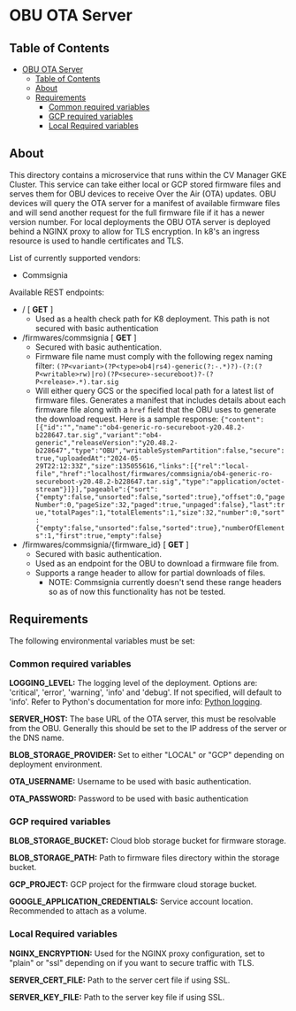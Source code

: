 # OBU OTA Server

## Table of Contents

- [OBU OTA Server](#obu-ota-server)
  - [Table of Contents](#table-of-contents)
  - [About ](#about-)
  - [Requirements ](#requirements-)
    - [Common required variables ](#common-required-variables-)
    - [GCP required variables ](#gcp-required-variables-)
    - [Local Required variables ](#local-required-variables-)

## About <a name = "about"></a>

This directory contains a microservice that runs within the CV Manager GKE Cluster. This service can take either local or GCP stored firmware files and serves them for OBU devices to receive Over the Air (OTA) updates. OBU devices will query the OTA server for a manifest of available firmware files and will send another request for the full firmware file if it has a newer version number. For local deployments the OBU OTA server is deployed behind a NGINX proxy to allow for TLS encryption. In k8's an ingress resource is used to handle certificates and TLS.

List of currently supported vendors:

- Commsignia

Available REST endpoints:

- / [ **GET** ]
  - Used as a health check path for K8 deployment. This path is not secured with basic authentication
- /firmwares/commsignia [ **GET** ]
  - Secured with basic authentication.
  - Firmware file name must comply with the following regex naming filter:
    `(?P<variant>(?P<type>ob4|rs4)-generic(?:-.*)?)-(?:(?P<writable>rw)|ro)(?P<secure>-secureboot)?-(?P<release>.*).tar.sig`
  - Will either query GCS or the specified local path for a latest list of firmware files. Generates a manifest that includes details about each firmware file along with a `href` field that the OBU uses to generate the download request. Here is a sample response:
    `{"content":[{"id":"","name":"ob4-generic-ro-secureboot-y20.48.2-b228647.tar.sig","variant":"ob4-generic","releaseVersion":"y20.48.2-b228647","type":"OBU","writableSystemPartition":false,"secure":true,"uploadedAt":"2024-05-29T22:12:33Z","size":135055616,"links":[{"rel":"local-file","href":"localhost/firmwares/commsignia/ob4-generic-ro-secureboot-y20.48.2-b228647.tar.sig","type":"application/octet-stream"}]}],"pageable":{"sort":{"empty":false,"unsorted":false,"sorted":true},"offset":0,"pageNumber":0,"pageSize":32,"paged":true,"unpaged":false},"last":true,"totalPages":1,"totalElements":1,"size":32,"number":0,"sort":{"empty":false,"unsorted":false,"sorted":true},"numberOfElements":1,"first":true,"empty":false}`
- /firmwares/commsignia/{firmware_id} [ **GET** ]
  - Secured with basic authentication.
  - Used as an endpoint for the OBU to download a firmware file from.
  - Supports a range header to allow for partial downloads of files.
    - NOTE: Commsignia currently doesn't send these range headers so as of now this functionality has not be tested.

## Requirements <a name = "requirements"></a>

The following environmental variables must be set:

### Common required variables <a name = "common-requirements"></a>

<b>LOGGING_LEVEL:</b> The logging level of the deployment. Options are: 'critical', 'error', 'warning', 'info' and 'debug'. If not specified, will default to 'info'. Refer to Python's documentation for more info: [Python logging](https://docs.python.org/3/howto/logging.html).

<b>SERVER_HOST:</b> The base URL of the OTA server, this must be resolvable from the OBU. Generally this should be set to the IP address of the server or the DNS name.

<b>BLOB_STORAGE_PROVIDER:</b> Set to either "LOCAL" or "GCP" depending on deployment environment.

<b>OTA_USERNAME:</b> Username to be used with basic authentication.

<b>OTA_PASSWORD:</b> Password to be used with basic authentication

### GCP required variables <a name = "gcp-requirements"></a>

<b>BLOB_STORAGE_BUCKET:</b> Cloud blob storage bucket for firmware storage.

<b>BLOB_STORAGE_PATH:</b> Path to firmware files directory within the storage bucket.

<b>GCP_PROJECT:</b> GCP project for the firmware cloud storage bucket.

<b>GOOGLE_APPLICATION_CREDENTIALS:</b> Service account location. Recommended to attach as a volume.

### Local Required variables <a name = "local-requirements"></a>

<b>NGINX_ENCRYPTION:</b> Used for the NGINX proxy configuration, set to "plain" or "ssl" depending on if you want to secure traffic with TLS.

<b>SERVER_CERT_FILE:</b> Path to the server cert file if using SSL.

<b>SERVER_KEY_FILE:</b> Path to the server key file if using SSL.
